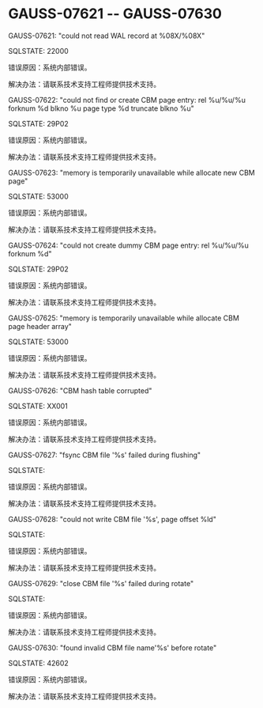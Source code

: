 # GAUSS-07621 -- GAUSS-07630<a name="ZH-CN_TOPIC_0000001091070127"></a>

GAUSS-07621: "could not read WAL record at %08X/%08X"

SQLSTATE: 22000

错误原因：系统内部错误。

解决办法：请联系技术支持工程师提供技术支持。

GAUSS-07622: "could not find or create CBM page entry: rel %u/%u/%u forknum %d blkno %u page type %d truncate blkno %u"

SQLSTATE: 29P02

错误原因：系统内部错误。

解决办法：请联系技术支持工程师提供技术支持。

GAUSS-07623: "memory is temporarily unavailable while allocate new CBM page"

SQLSTATE: 53000

错误原因：系统内部错误。

解决办法：请联系技术支持工程师提供技术支持。

GAUSS-07624: "could not create dummy CBM page entry: rel %u/%u/%u forknum %d"

SQLSTATE: 29P02

错误原因：系统内部错误。

解决办法：请联系技术支持工程师提供技术支持。

GAUSS-07625: "memory is temporarily unavailable while allocate CBM page header array"

SQLSTATE: 53000

错误原因：系统内部错误。

解决办法：请联系技术支持工程师提供技术支持。

GAUSS-07626: "CBM hash table corrupted"

SQLSTATE: XX001

错误原因：系统内部错误。

解决办法：请联系技术支持工程师提供技术支持。

GAUSS-07627: "fsync CBM file '%s' failed during flushing"

SQLSTATE:

错误原因：系统内部错误。

解决办法：请联系技术支持工程师提供技术支持。

GAUSS-07628: "could not write CBM file '%s', page offset %ld"

SQLSTATE:

错误原因：系统内部错误。

解决办法：请联系技术支持工程师提供技术支持。

GAUSS-07629: "close CBM file '%s' failed during rotate"

SQLSTATE:

错误原因：系统内部错误。

解决办法：请联系技术支持工程师提供技术支持。

GAUSS-07630: "found invalid CBM file name'%s' before rotate"

SQLSTATE: 42602

错误原因：系统内部错误。

解决办法：请联系技术支持工程师提供技术支持。

